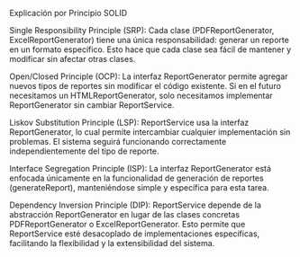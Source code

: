 Explicación por Principio SOLID


Single Responsibility Principle (SRP):
Cada clase (PDFReportGenerator, ExcelReportGenerator) tiene una única responsabilidad: generar un reporte en un formato específico. Esto hace que cada clase sea fácil de mantener y modificar sin afectar otras clases.


Open/Closed Principle (OCP):
La interfaz ReportGenerator permite agregar nuevos tipos de reportes sin modificar el código existente. Si en el futuro necesitamos un HTMLReportGenerator, solo necesitamos implementar ReportGenerator sin cambiar ReportService.


Liskov Substitution Principle (LSP):
ReportService usa la interfaz ReportGenerator, lo cual permite intercambiar cualquier implementación sin problemas. El sistema seguirá funcionando correctamente independientemente del tipo de reporte.


Interface Segregation Principle (ISP):
La interfaz ReportGenerator está enfocada únicamente en la funcionalidad de generación de reportes (generateReport), manteniéndose simple y específica para esta tarea.


Dependency Inversion Principle (DIP):
ReportService depende de la abstracción ReportGenerator en lugar de las clases concretas PDFReportGenerator o ExcelReportGenerator. Esto permite que ReportService esté desacoplado de implementaciones específicas, facilitando la flexibilidad y la extensibilidad del sistema.
